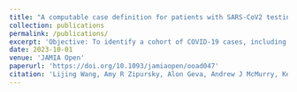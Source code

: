 ```yaml
---
title: "A computable case definition for patients with SARS-CoV2 testing that occurred outside the hospital"
collection: publications
permalink: /publications/
excerpt: 'Objective: To identify a cohort of COVID-19 cases, including when evidence of virus positivity was only mentioned in the clinical text, not in structured laboratory data in the electronic health record (EHR).'
date: 2023-10-01
venue: 'JAMIA Open'
paperurl: 'https://doi.org/10.1093/jamiaopen/ooad047'
citation: 'Lijing Wang, Amy R Zipursky, Alon Geva, Andrew J McMurry, Kenneth D Mandl, Timothy A Miller, A computable case definition for patients with SARS-CoV2 testing that occurred outside the hospital, JAMIA Open, Volume 6, Issue 3, October 2023, ooad047'
---
```

